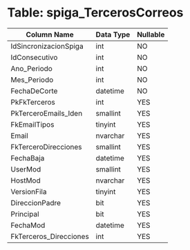 # Table: spiga_TercerosCorreos

| Column Name | Data Type | Nullable |
|-------------|-----------|----------|
| IdSincronizacionSpiga | int | NO |
| IdConsecutivo | int | NO |
| Ano_Periodo | int | NO |
| Mes_Periodo | int | NO |
| FechaDeCorte | datetime | NO |
| PkFkTerceros | int | YES |
| PkTerceroEmails_Iden | smallint | YES |
| FkEmailTipos | tinyint | YES |
| Email | nvarchar | YES |
| FkTerceroDirecciones | smallint | YES |
| FechaBaja | datetime | YES |
| UserMod | smallint | YES |
| HostMod | nvarchar | YES |
| VersionFila | tinyint | YES |
| DireccionPadre | bit | YES |
| Principal | bit | YES |
| FechaMod | datetime | YES |
| FkTerceros_Direcciones | int | YES |

